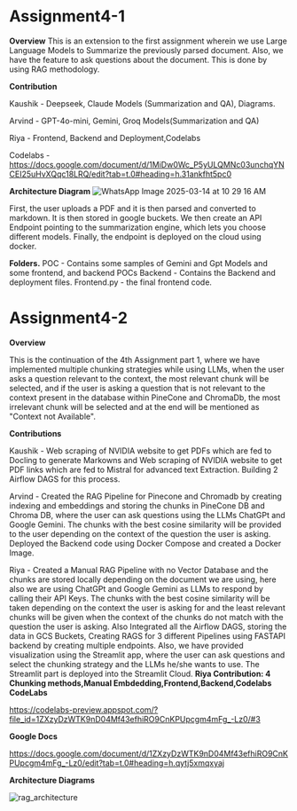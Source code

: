 # Assignment4-1
**Overview**
This is an extension to the first assignment wherein we use Large Language Models to Summarize the previously parsed document. Also, we have the feature to ask questions about the document. This is done by using RAG methodology.

**Contribution**

Kaushik - Deepseek, Claude Models (Summarization and QA), Diagrams.

Arvind - GPT-4o-mini, Gemini, Groq Models(Summarization and QA)

Riya - Frontend, Backend and Deployment,Codelabs

Codelabs - [https://docs.google.com/document/d/1MiDw0Wc_P5yULQMNc03unchqYNCEI25uHvXQqc18LRQ/edit?tab=t.0#heading=h.31ankfht5pc0
](https://codelabs-preview.appspot.com/?file_id=1MiDw0Wc_P5yULQMNc03unchqYNCEI25uHvXQqc18LRQ#3)


**Architecture Diagram**
![WhatsApp Image 2025-03-14 at 10 29 16 AM](https://github.com/user-attachments/assets/ba486e58-4c1d-4f50-874e-b2daed6b6b2a)

First, the user uploads a PDF and it is then parsed and converted to markdown.
It is then stored in google buckets.
We then create an API Endpoint pointing to the summarization engine, which lets you choose different models.
Finally, the endpoint is deployed on the cloud using docker.



**Folders.**
POC - Contains some samples of Gemini and Gpt Models and some frontend, and backend POCs
Backend - Contains the Backend and deployment files.
Frontend.py - the final frontend code.

# Assignment4-2
**Overview**

This is the continuation of the 4th Assignment part 1, where we have implemented multiple chunking strategies while using LLMs, when the user asks a question relevant to the context, the most relevant chunk will be selected, and if the user is asking a question that is not relevant to the context present in the database within PineCone and ChromaDb, the most irrelevant chunk will be selected and at the end will be mentioned as "Context not Available".

**Contributions**

Kaushik - Web scraping of NVIDIA website to get PDFs which are fed to Docling to generate Markowns and Web scraping of NVIDIA website to get PDF links which are fed to Mistral for advanced text Extraction. Building 2 Airflow DAGS for this process.

Arvind - Created the RAG Pipeline for Pinecone and Chromadb by creating indexing and embeddings and storing the chunks in PineCone DB and Chroma DB, where the user can ask questions using the LLMs ChatGPt and Google Gemini. The chunks with the best cosine similarity will be provided to the user depending on the context of the question the user is asking. Deployed the Backend code using Docker Compose and created a Docker Image.

Riya - Created a Manual RAG Pipeline with no Vector Database and the chunks are stored locally depending on the document we are using, here also we are using ChatGPt and Google Gemini as LLMs to respond by calling their API Keys. The chunks with the best cosine similarity will be taken depending on the context the user is asking for and the least relevant chunks will be given when the context of the chunks do not match with the question the user is asking. Also Integrated all the Airflow DAGS, storing the data in GCS Buckets, Creating RAGS for 3 different Pipelines using FASTAPI backend by creating multiple endpoints. Also, we have provided visualization using the Streamlit app, where the user can ask questions and select the chunking strategy and the LLMs he/she wants to use. The Streamlit part is deployed into the Streamlit Cloud.
**Riya Contribution: 4 Chunking methods,Manual Embdedding,Frontend,Backend,Codelabs**
**CodeLabs**

https://codelabs-preview.appspot.com/?file_id=1ZXzyDzWTK9nD04Mf43efhiRO9CnKPUpcgm4mFg_-Lz0/#3

**Google Docs**

https://docs.google.com/document/d/1ZXzyDzWTK9nD04Mf43efhiRO9CnKPUpcgm4mFg_-Lz0/edit?tab=t.0#heading=h.qytj5xmqxyaj

**Architecture Diagrams**

![rag_architecture](https://github.com/user-attachments/assets/75fb779e-bf0b-4819-bc3b-1a421fc9fef0)



